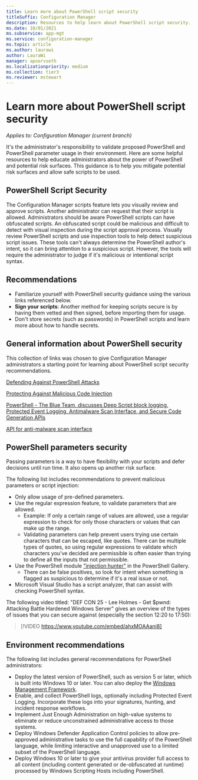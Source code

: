 ```yaml
---
title: Learn more about PowerShell script security
titleSuffix: Configuration Manager
description: Resources to help learn about PowerShell script security.
ms.date: 10/01/2021
ms.subservice: app-mgt
ms.service: configuration-manager
ms.topic: article
ms.author: laurawi
author: LauraWi
manager: apoorvseth
ms.localizationpriority: medium
ms.collection: tier3
ms.reviewer: mstewart
---
```


# Learn more about PowerShell script security

*Applies to: Configuration Manager (current branch)*

It's the administrator's responsibility to validate proposed PowerShell and PowerShell parameter usage in their environment. Here are some helpful resources to help educate administrators about the power of PowerShell and potential risk surfaces. This guidance is to help you mitigate potential risk surfaces and allow safe scripts to be used.

## PowerShell Script Security

The Configuration Manager scripts feature lets you visually review and approve scripts. Another administrator can request that their script is allowed. Administrators should be aware PowerShell scripts can have obfuscated scripts. An obfuscated script could be malicious and difficult to detect with visual inspection during the script approval process. Visually review PowerShell scripts and use inspection tools to help detect suspicious script issues. These tools can't always determine the PowerShell author's intent, so it can bring attention to a suspicious script. However, the tools will require the administrator to judge if it's malicious or intentional script syntax.

## Recommendations

- Familiarize yourself with PowerShell security guidance using the various links referenced below.
- **Sign your scripts**: Another method for keeping scripts secure is by having them vetted and then signed, before importing them for usage.
- Don't store secrets (such as passwords) in PowerShell scripts and learn more about how to handle secrets.

## General information about PowerShell security

This collection of links was chosen to give Configuration Manager administrators a starting point for learning about PowerShell script security recommendations.

<!-- [PowerShell Security Best Practices](https://devblogs.microsoft.com/powershell/powershell-security-best-practices/)

> [!VIDEO https://channel9.msdn.com/Events/Blue-Hat-Security-Briefings/BlueHat-Security-Briefings-Fall-2013-Sessions/PowerShell-Best-Practices/player] -->

[Defending Against PowerShell Attacks](https://devblogs.microsoft.com/powershell/defending-against-powershell-attacks/)

[Protecting Against Malicious Code Injection](https://devblogs.microsoft.com/powershell/protecting-against-malicious-code-injection/)

[PowerShell - The Blue Team, discusses Deep Script block logging, Protected Event Logging, Antimalware Scan Interface, and Secure Code Generation APIs](https://devblogs.microsoft.com/powershell/powershell-the-blue-team/)

[API for anti-malware scan interface](https://cloudblogs.microsoft.com/microsoftsecure/2015/06/09/windows-10-to-offer-application-developers-new-malware-defenses/)

## PowerShell parameters security

Passing parameters is a way to have flexibility with your scripts and defer decisions until run time. It also opens up another risk surface.

The following list includes recommendations to prevent malicious parameters or script injection:

- Only allow usage of pre-defined parameters.
- Use the regular expression feature, to validate parameters that are allowed.
  - Example: If only a certain range of values are allowed, use a regular expression to check for only those characters or values that can make up the range.
  - Validating parameters can help prevent users trying use certain characters that can be escaped, like quotes. There can be multiple types of quotes, so using regular expressions to validate which characters you've decided are permissible is often easier than trying to define all the inputs that not permissible.
- Use the PowerShell module ["injection hunter"](https://www.powershellgallery.com/packages/InjectionHunter/1.0.0) in the PowerShell Gallery.
  - There can be false positives, so look for intent when something is flagged as suspicious to determine if it's a real issue or not.
- Microsoft Visual Studio has a script analyzer, that can assist with checking PowerShell syntax.

The following video titled: "DEF CON 25 - Lee Holmes - Get $pwnd: Attacking Battle Hardened Windows Server" gives an overview of the types of issues that you can secure against (especially the section 12:20 to 17:50):

> [!VIDEO https://www.youtube.com/embed/ahxMOAAani8]

## Environment recommendations

The following list includes general recommendations for PowerShell administrators:

- Deploy the latest version of PowerShell, such as version 5 or later, which is built into Windows 10 or later. You can also deploy the [Windows Management Framework](https://www.microsoft.com/download/details.aspx?id=54616).
- Enable, and collect PowerShell logs, optionally including Protected Event Logging. Incorporate these logs into your signatures, hunting, and incident response workflows.
- Implement Just Enough Administration on high-value systems to eliminate or reduce unconstrained administrative access to those systems.
- Deploy Windows Defender Application Control policies to allow pre-approved administrative tasks to use the full capability of the PowerShell language, while limiting interactive and unapproved use to a limited subset of the PowerShell language.
- Deploy Windows 10 or later to give your antivirus provider full access to all content (including content generated or de-obfuscated at runtime) processed by Windows Scripting Hosts including PowerShell.
